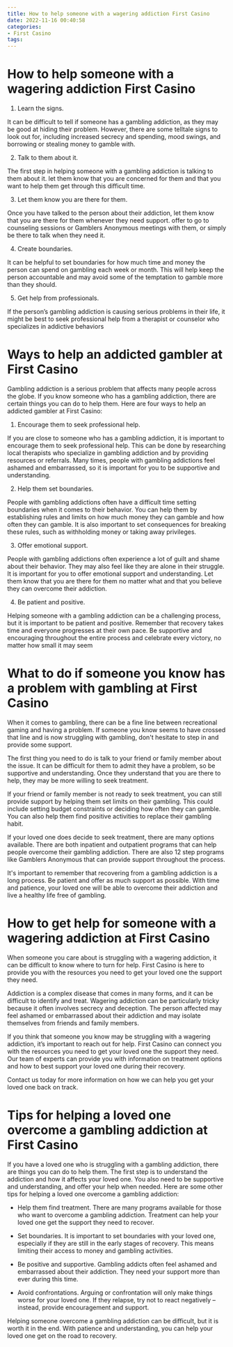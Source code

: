 ```yaml
---
title: How to help someone with a wagering addiction First Casino
date: 2022-11-16 00:40:58
categories:
- First Casino
tags:
---
```



#  How to help someone with a wagering addiction First Casino

1. Learn the signs.

It can be difficult to tell if someone has a gambling addiction, as they may be good at hiding their problem. However, there are some telltale signs to look out for, including increased secrecy and spending, mood swings, and borrowing or stealing money to gamble with.

2. Talk to them about it.

The first step in helping someone with a gambling addiction is talking to them about it. let them know that you are concerned for them and that you want to help them get through this difficult time.

3. Let them know you are there for them.

Once you have talked to the person about their addiction, let them know that you are there for them whenever they need support. offer to go to counseling sessions or Gamblers Anonymous meetings with them, or simply be there to talk when they need it.

4. Create boundaries.

It can be helpful to set boundaries for how much time and money the person can spend on gambling each week or month. This will help keep the person accountable and may avoid some of the temptation to gamble more than they should.

5. Get help from professionals.

If the person’s gambling addiction is causing serious problems in their life, it might be best to seek professional help from a therapist or counselor who specializes in addictive behaviors

#  Ways to help an addicted gambler at First Casino

Gambling addiction is a serious problem that affects many people across the globe. If you know someone who has a gambling addiction, there are certain things you can do to help them. Here are four ways to help an addicted gambler at First Casino:

1. Encourage them to seek professional help.

If you are close to someone who has a gambling addiction, it is important to encourage them to seek professional help. This can be done by researching local therapists who specialize in gambling addiction and by providing resources or referrals. Many times, people with gambling addictions feel ashamed and embarrassed, so it is important for you to be supportive and understanding.

2. Help them set boundaries.

People with gambling addictions often have a difficult time setting boundaries when it comes to their behavior. You can help them by establishing rules and limits on how much money they can gamble and how often they can gamble. It is also important to set consequences for breaking these rules, such as withholding money or taking away privileges.

3. Offer emotional support.

People with gambling addictions often experience a lot of guilt and shame about their behavior. They may also feel like they are alone in their struggle. It is important for you to offer emotional support and understanding. Let them know that you are there for them no matter what and that you believe they can overcome their addiction.

4. Be patient and positive.

Helping someone with a gambling addiction can be a challenging process, but it is important to be patient and positive. Remember that recovery takes time and everyone progresses at their own pace. Be supportive and encouraging throughout the entire process and celebrate every victory, no matter how small it may seem

#  What to do if someone you know has a problem with gambling at First Casino

When it comes to gambling, there can be a fine line between recreational gaming and having a problem. If someone you know seems to have crossed that line and is now struggling with gambling, don't hesitate to step in and provide some support.

The first thing you need to do is talk to your friend or family member about the issue. It can be difficult for them to admit they have a problem, so be supportive and understanding. Once they understand that you are there to help, they may be more willing to seek treatment.

If your friend or family member is not ready to seek treatment, you can still provide support by helping them set limits on their gambling. This could include setting budget constraints or deciding how often they can gamble. You can also help them find positive activities to replace their gambling habit.

If your loved one does decide to seek treatment, there are many options available. There are both inpatient and outpatient programs that can help people overcome their gambling addiction. There are also 12 step programs like Gamblers Anonymous that can provide support throughout the process.

It's important to remember that recovering from a gambling addiction is a long process. Be patient and offer as much support as possible. With time and patience, your loved one will be able to overcome their addiction and live a healthy life free of gambling.

#  How to get help for someone with a wagering addiction at First Casino

When someone you care about is struggling with a wagering addiction, it can be difficult to know where to turn for help. First Casino is here to provide you with the resources you need to get your loved one the support they need.

Addiction is a complex disease that comes in many forms, and it can be difficult to identify and treat. Wagering addiction can be particularly tricky because it often involves secrecy and deception. The person affected may feel ashamed or embarrassed about their addiction and may isolate themselves from friends and family members.

If you think that someone you know may be struggling with a wagering addiction, it’s important to reach out for help. First Casino can connect you with the resources you need to get your loved one the support they need. Our team of experts can provide you with information on treatment options and how to best support your loved one during their recovery.

Contact us today for more information on how we can help you get your loved one back on track.

#  Tips for helping a loved one overcome a gambling addiction at First Casino

If you have a loved one who is struggling with a gambling addiction, there are things you can do to help them. The first step is to understand the addiction and how it affects your loved one. You also need to be supportive and understanding, and offer your help when needed. Here are some other tips for helping a loved one overcome a gambling addiction:

- Help them find treatment. There are many programs available for those who want to overcome a gambling addiction. Treatment can help your loved one get the support they need to recover.

- Set boundaries. It is important to set boundaries with your loved one, especially if they are still in the early stages of recovery. This means limiting their access to money and gambling activities.

- Be positive and supportive. Gambling addicts often feel ashamed and embarrassed about their addiction. They need your support more than ever during this time.

- Avoid confrontations. Arguing or confrontation will only make things worse for your loved one. If they relapse, try not to react negatively – instead, provide encouragement and support.

Helping someone overcome a gambling addiction can be difficult, but it is worth it in the end. With patience and understanding, you can help your loved one get on the road to recovery.